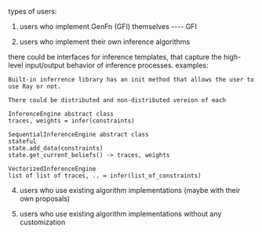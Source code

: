 types of users:

1. users who implement GenFn (GFI) themselves ---- GFI

2. users who implement their own inference algorithms

there could be interfaces for inference templates, that capture the high-level input/output behavior of inference processes.
examples:

    Built-in inferrence library has an init method that allows the user to use Ray or not.

    There could be distributed and non-distributed vereion of each

    InferenceEngine abstract class
    traces, weights = infer(constraints)
    
    SequentialInferenceEngine abstract class
    stateful
    state.add_data(constraints)
    state.get_current_beliefs() -> traces, weights
    
    VectorizedInferenceEngine
    list of list of traces, .. = infer(list_of_constraints)
    



4. users who use existing algorithm implementations
   (maybe with their own proposals)

5. users who use existing algorithm implementations
   without any customization

